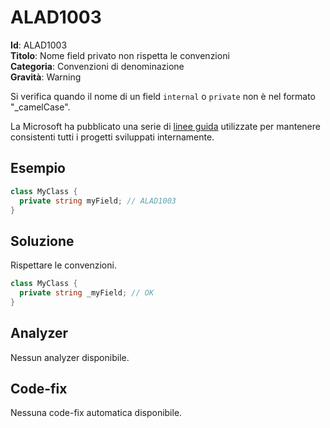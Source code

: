 
# ALAD1003

**Id**: ALAD1003\
**Titolo**: Nome field privato non rispetta le convenzioni\
**Categoria**: Convenzioni di denominazione\
**Gravità**: Warning

Si verifica quando il nome di un field `internal` o `private` non è nel formato
"_camelCase".

La Microsoft ha pubblicato una serie di
[linee guida](https://learn.microsoft.com/dotnet/csharp/fundamentals/coding-style/coding-conventions)
utilizzate per mantenere consistenti tutti i progetti sviluppati internamente.


## Esempio

```csharp
class MyClass {
  private string myField; // ALAD1003
}
```


## Soluzione

Rispettare le convenzioni.

```csharp
class MyClass {
  private string _myField; // OK
}
```


## Analyzer

Nessun analyzer disponibile.


## Code-fix

Nessuna code-fix automatica disponibile.
